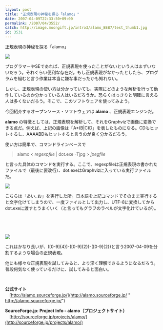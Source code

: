 ```yaml
---
layout: post
title: "正規表現の神秘を探る「alamo」"
date: 2007-04-09T22:33:50+09:00
permalink: /2007/04/3552/
catch: http://image.moongift.jp/intro3/alamo_BEB7/test_thumb1.jpg
id: 3531
---
```

正規表現の神秘を探る「alamo」  
<!--more-->

[![](http://image.moongift.jp/intro3/alamo_BEB7/test_thumb.jpg)](http://image.moongift.jp/intro3/alamo_BEB7/test2.jpg)

 

プログラマーやSEであれば、正規表現を使ったことがないという人はまずいないだろう。それぐらい便利な存在だ。もし正規表現がなかったとしたら、プログラムを組むと言う作業は本当に嫌な事だったかも知れない。

 

しかし、正規表現の使い方は分かっていても、実際にどのような解析を行って動作しているのか分かっている人はいるだろうか。恐らくはっきりと明確に言える人は多くないだろう。そこで、このソフトウェアを使ってみよう。

 

今回紹介するオープンソース・ソフトウェアは **alamo** 、正規表現エンジンだ。

 

**alamo** の特徴としては、正規表現を解析して、それをGraphvizで画像に変換できる点だ。例えば、上記の画像は「A\*(B|C)D」を表したものになる。CDもヒットするし、AAAABDもヒットすると言うのが良く分かるだろう。

 

使い方は簡単で、コマンドラインベースで

 

> alamo \< _regexpfile_ | dot.exe -Tjpg \> _jpegfile_

 

と言った具体のコマンドを実行する。ここで、regexpfileは正規表現の書かれたファイルで（最後に要改行）、dot.exeはGraphvizに入っている実行ファイルだ。

 

[![](http://image.moongift.jp/intro3/alamo_BEB7/test_thumb1.jpg)](http://image.moongift.jp/intro3/alamo_BEB7/test5.jpg)

 

こちらは「あい..お」を実行した所。日本語を上記コマンドでそのまま実行すると文字化けてしまうので、一度ファイルとして出力し、UTF-8に変換してからdot.exeに渡すとうまくいく（と言ってもグラフのラベルが文字化けているが）。

 

&nbsp;

 

&nbsp;

 

[![](http://image.moongift.jp/intro3/alamo_BEB7/test_thumb3.jpg)](http://image.moongift.jp/intro3/alamo_BEB7/test11.jpg)

 

これはかなり長いが、([0-9]{4})-([0-9]{2})-([0-9]{2})と言う2007-04-09を分割するような場合の正規表現。

 

他にも様々な正規表現を試してみると、より深く理解できるようになるだろう。普段何気なく使っているだけに、試してみると面白い。

 

&nbsp;

 

**公式サイト**  
　[http://alamo.sourceforge.jp/](http://alamo.sourceforge.jp/ "<br />http://alamo.sourceforge.jp/")

 

**SourceForge.jp: Project Info - alamo（プロジェクトサイト）**  
　[http://sourceforge.jp/projects/alamo/](http://sourceforge.jp/projects/alamo/)

